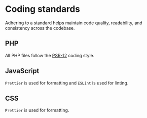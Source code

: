 # Coding standards

Adhering to a standard helps maintain code quality, readability, and consistency across the codebase.

## PHP

All PHP files follow the [PSR-12](https://www.php-fig.org/psr/psr-12/) coding style.

## JavaScript

`Prettier` is used for formatting and `ESLint` is used for linting.

## CSS

`Prettier` is used for formatting.
